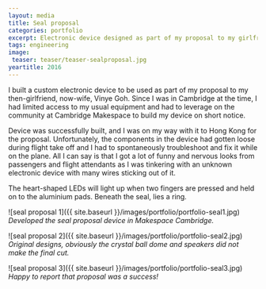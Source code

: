 ```yaml
---
layout: media
title: Seal proposal
categories: portfolio
excerpt: Electronic device designed as part of my proposal to my girlfriend.
tags: engineering
image:
 teaser: teaser/teaser-sealproposal.jpg
yeartitle: 2016
---
```


I built a custom electronic device to be used as part of my proposal to my then-girlfriend, now-wife, Vinye Goh. Since I was in Cambridge at the time, I had limited access to my usual equipment and had to leverage on the community at Cambridge Makespace to build my device on short notice. 

Device was successfully built, and I was on my way with it to Hong Kong for the proposal. Unfortunately, the components in the device had gotten loose during flight take off and I had to spontaneously troubleshoot and fix it while on the plane. All I can say is that I got a lot of funny and nervous looks from passengers and flight attendants as I was tinkering with an unknown electronic device with many wires sticking out of it.

The heart-shaped LEDs will light up when two fingers are pressed and held on to the aluminium pads. Beneath the seal, lies a ring.

![seal proposal 1]({{ site.baseurl }}/images/portfolio/portfolio-seal1.jpg)
*Developed the seal proposal device in Makespace Cambridge.*

![seal proposal 2]({{ site.baseurl }}/images/portfolio/portfolio-seal2.jpg)
*Original designs, obviously the crystal ball dome and speakers did not make the final cut.*

![seal proposal 3]({{ site.baseurl }}/images/portfolio/portfolio-seal3.jpg)
*Happy to report that proposal was a success!*